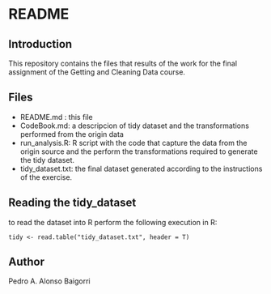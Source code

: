 # README

## Introduction

This repository contains the files that results of the work for the final assignment of the Getting and Cleaning Data course.

## Files

- README.md : this file
- CodeBook.md: a descripcion of tidy dataset and the transformations performed from the origin data
- run_analysis.R: R script with the code that capture the data from the origin source and the perform the transformations required to generate the tidy dataset.
- tidy_dataset.txt: the final dataset generated according to the instructions of the exercise.

## Reading the tidy_dataset

to read the dataset into R perform the following execution in R:

```
tidy <- read.table("tidy_dataset.txt", header = T)

```


## Author
Pedro A. Alonso Baigorri
